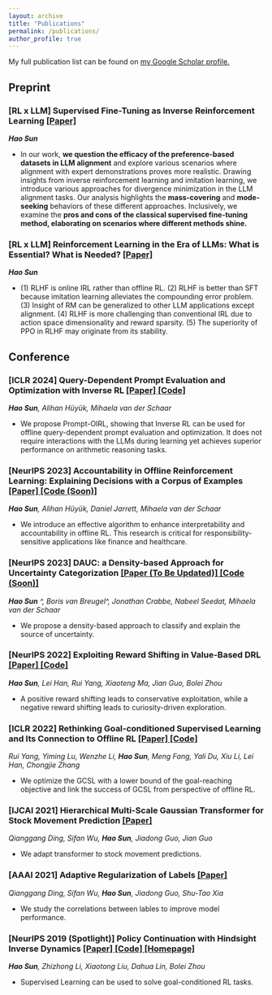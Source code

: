 ```yaml
---
layout: archive
title: "Publications"
permalink: /publications/
author_profile: true
---
```


  My full publication list can be found on <u><a href="https://scholar.google.com/citations?user=7ZNoHJkAAAAJ&hl=en">my Google Scholar profile</a>.</u>

<!-- {% include base_path %} -->
<!-- *: corresponding author -->

## Preprint

### [RL x LLM] Supervised Fine-Tuning as Inverse Reinforcement Learning <a href="https://arxiv.org/pdf/2403.12017.pdf"> [Paper] </a>

*__Hao Sun__*

- In our work, **we question the efficacy of the preference-based datasets in LLM alignment**
and explore various scenarios where alignment with expert demonstrations proves more realistic. 
Drawing insights from inverse reinforcement learning and imitation learning, we introduce various approaches for
divergence minimization in the LLM alignment tasks. Our analysis highlights the **mass-covering** and **mode-seeking**
behaviors of these different approaches. Inclusively, we examine the **pros and cons of the classical supervised fine-tuning method, elaborating on scenarios where different methods shine.**

### [RL x LLM] Reinforcement Learning in the Era of LLMs: What is Essential? What is Needed? <a href="https://arxiv.org/pdf/2310.06147.pdf"> [Paper] </a>

*__Hao Sun__*

- (1) RLHF is online IRL rather than offline RL. (2) RLHF is better than SFT because imitation learning alleviates the compounding error problem. (3) Insight of RM can be generalized to other LLM applications except alignment. (4) RLHF is more challenging than conventional IRL due to action space dimensionality and reward sparsity. (5) The superiority of PPO in RLHF may originate from its stability.


## Conference

### [ICLR 2024] Query-Dependent Prompt Evaluation and Optimization with Inverse RL <a href="https://arxiv.org/pdf/2309.06553.pdf"> [Paper] </a><a href="https://github.com/holarissun/Prompt-OIRL"> [Code] </a>

*__Hao Sun__, Alihan Hüyük, Mihaela van der Schaar*

- We propose Prompt-OIRL, showing that Inverse RL can be used for offline query-dependent prompt evaluation and optimization. It does not require interactions with the LLMs during learning yet achieves superior performance on arithmetic reasoning tasks.


### [NeurIPS 2023] Accountability in Offline Reinforcement Learning: Explaining Decisions with a Corpus of Examples <a href="https://arxiv.org/pdf/2310.07747.pdf"> [Paper] </a><a href=" "> [Code (Soon)] </a>

*__Hao Sun__, Alihan Hüyük, Daniel Jarrett, Mihaela van der Schaar*

- We introduce an effective algorithm to enhance interpretability and accountability in offline RL. This research is critical for responsibility-sensitive applications like finance and healthcare. 


### [NeurIPS 2023] DAUC: a Density-based Approach for Uncertainty Categorization  <a href="https://arxiv.org/pdf/2207.05161.pdf"> [Paper (To Be Updated)] </a><a href="https://anonymous.4open.science/r/DAUX-CBBF"> [Code (Soon)] </a>

*__Hao Sun__ ^, Boris van Breugel^, Jonathan Crabbe, Nabeel Seedat, Mihaela van der Schaar*

- We propose a density-based approach to classify and explain the source of uncertainty.


### [NeurIPS 2022] Exploiting Reward Shifting in Value-Based DRL  <a href="https://arxiv.org/pdf/2209.07288.pdf"> [Paper] </a><a href="https://github.com/2Groza/RewardShifting"> [Code] </a>

*__Hao Sun__, Lei Han, Rui Yang, Xiaoteng Ma, Jian Guo, Bolei Zhou*

- A positive reward shifting leads to conservative exploitation, while a negative reward shifting leads to curiosity-driven exploration.


### [ICLR 2022] Rethinking Goal-conditioned Supervised Learning and Its Connection to Offline RL <a href="https://arxiv.org/abs/2202.04478"> [Paper] </a><a href="https://github.com/YangRui2015/AWGCSL"> [Code] </a>

*Rui Yang, Yiming Lu, Wenzhe Li, __Hao Sun__, Meng Fang, Yali Du, Xiu Li, Lei Han, Chongjie Zhang*
- We optimize the GCSL with a lower bound of the goal-reaching objective and link the success of GCSL from perspective of offline RL.

### [IJCAI 2021] Hierarchical Multi-Scale Gaussian Transformer for Stock Movement Prediction <a href="https://www.ijcai.org/proceedings/2020/0640.pdf"> [Paper] </a>

*Qianggang Ding, Sifan Wu, __Hao Sun__, Jiadong Guo, Jian Guo*

- We adapt transformer to stock movement predictions.

### [AAAI 2021] Adaptive Regularization of Labels <a href="https://arxiv.org/abs/1908.05474"> [Paper] </a>

*Qianggang Ding, Sifan Wu, __Hao Sun__, Jiadong Guo, Shu-Tao Xia*
- We study the correlations between lables to improve model performance.


### [NeurIPS 2019 (Spotlight)] Policy Continuation with Hindsight Inverse Dynamics <a href="https://arxiv.org/abs/1910.14055"> [Paper] </a><a href="https://github.com/2Groza/PCHID_code"> [Code] </a> <a href='https://sites.google.com/view/neurips2019pchid/'> [Homepage] </a>

*__Hao Sun__, Zhizhong Li, Xiaotong Liu, Dahua Lin, Bolei Zhou*
- Supervised Learning can be used to solve goal-conditioned RL tasks.


